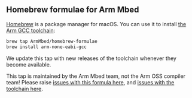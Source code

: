 ## Homebrew formulae for Arm Mbed

[Homebrew](https://brew.sh) is a package manager for macOS. You can use it to install [the Arm GCC toolchain](https://developer.arm.com/open-source/gnu-toolchain/gnu-rm):
```sh
brew tap ArmMbed/homebrew-formulae
brew install arm-none-eabi-gcc
```

We update this tap with new releases of the toolchain whenever they become available.

This tap is maintained by the Arm Mbed team, not the Arm OSS compiler team! Please raise [issues with this formula here](https://github.com/ArmMbed/homebrew-formulae/issues), and [issues with the toolchain here](https://bugs.launchpad.net/gcc-arm-embedded).
